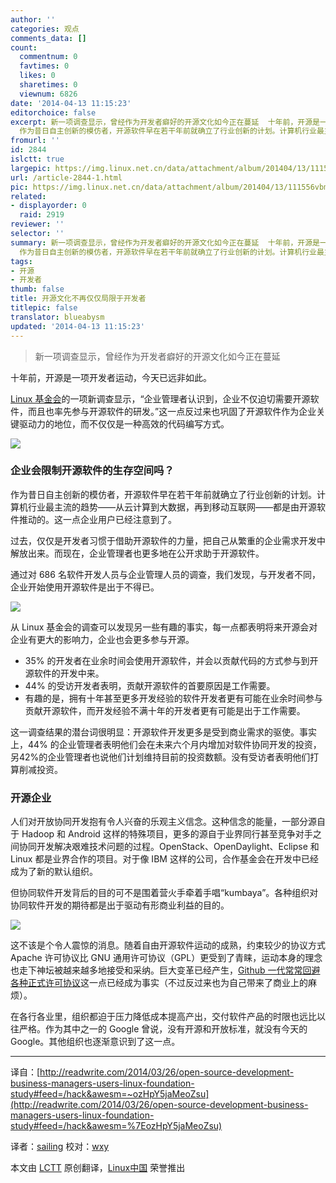 ```yaml
---
author: ''
categories: 观点
comments_data: []
count:
  commentnum: 0
  favtimes: 0
  likes: 0
  sharetimes: 0
  viewnum: 6826
date: '2014-04-13 11:15:23'
editorchoice: false
excerpt: 新一项调查显示，曾经作为开发者癖好的开源文化如今正在蔓延  十年前，开源是一项开发者运动，今天已远非如此。 Linux 基金会的一项新调查显示，企业管理者认识到，企业不仅迫切需要开源软件，而且也率先参与开源软件的研发。这一点反过来也巩固了开源软件作为企业关键驱动力的地位，而不仅仅是一种高效的代码编写方式。  企业会限制开源软件的生存空间吗？
  作为昔日自主创新的模仿者，开源软件早在若干年前就确立了行业创新的计划。计算机行业最主流的趋势从云计算到大数据，再到移动互联网都是由开源软件推动的。这一点企业用户已经注意
fromurl: ''
id: 2844
islctt: true
largepic: https://img.linux.net.cn/data/attachment/album/201404/13/111556vbmpet2bxtpmwleu.png
url: /article-2844-1.html
pic: https://img.linux.net.cn/data/attachment/album/201404/13/111556vbmpet2bxtpmwleu.png.thumb.jpg
related:
- displayorder: 0
  raid: 2919
reviewer: ''
selector: ''
summary: 新一项调查显示，曾经作为开发者癖好的开源文化如今正在蔓延  十年前，开源是一项开发者运动，今天已远非如此。 Linux 基金会的一项新调查显示，企业管理者认识到，企业不仅迫切需要开源软件，而且也率先参与开源软件的研发。这一点反过来也巩固了开源软件作为企业关键驱动力的地位，而不仅仅是一种高效的代码编写方式。  企业会限制开源软件的生存空间吗？
  作为昔日自主创新的模仿者，开源软件早在若干年前就确立了行业创新的计划。计算机行业最主流的趋势从云计算到大数据，再到移动互联网都是由开源软件推动的。这一点企业用户已经注意
tags:
- 开源
- 开发者
thumb: false
title: 开源文化不再仅仅局限于开发者
titlepic: false
translator: blueabysm
updated: '2014-04-13 11:15:23'
---
```



> 
> 新一项调查显示，曾经作为开发者癖好的开源文化如今正在蔓延
> 
> 
> 


十年前，开源是一项开发者运动，今天已远非如此。


[Linux 基金会](http://www.linuxfoundation.org/)的一项新调查显示，“企业管理者认识到，企业不仅迫切需要开源软件，而且也率先参与开源软件的研发。”这一点反过来也巩固了开源软件作为企业关键驱动力的地位，而不仅仅是一种高效的代码编写方式。


![](/data/attachment/album/201404/13/111556vbmpet2bxtpmwleu.png)


### 企业会限制开源软件的生存空间吗？


作为昔日自主创新的模仿者，开源软件早在若干年前就确立了行业创新的计划。计算机行业最主流的趋势——从云计算到大数据，再到移动互联网——都是由开源软件推动的。这一点企业用户已经注意到了。


过去，仅仅是开发者习惯于借助开源软件的力量，把自己从繁重的企业需求开发中解放出来。而现在，企业管理者也更多地在公开求助于开源软件。


通过对 686 名软件开发人员与企业管理人员的调查，我们发现，与开发者不同，企业开始使用开源软件是出于不得已。


![](/data/attachment/album/201404/13/111600y5sbk9z39kib6bzb.png)


从 Linux 基金会的调查可以发现另一些有趣的事实，每一点都表明将来开源会对企业有更大的影响力，企业也会更多参与开源。


* 35% 的开发者在业余时间会使用开源软件，并会以贡献代码的方式参与到开源软件的开发中来。
* 44% 的受访开发者表明，贡献开源软件的首要原因是工作需要。
* 有趣的是，拥有十年甚至更多开发经验的软件开发者更有可能在业余时间参与贡献开源软件，而开发经验不满十年的开发者更有可能是出于工作需要。


这一调查结果的潜台词很明显：开源软件开发更多是受到商业需求的驱使。事实上，44% 的企业管理者表明他们会在未来六个月内增加对软件协同开发的投资，另42%的企业管理者也说他们计划维持目前的投资数额。没有受访者表明他们打算削减投资。


### 开源企业


人们对开放协同开发抱有令人兴奋的乐观主义信念。这种信念的能量，一部分源自于 Hadoop 和 Android 这样的特殊项目，更多的源自于业界同行甚至竞争对手之间协同开发解决艰难技术问题的过程。OpenStack、OpenDaylight、Eclipse 和 Linux 都是业界合作的项目。对于像 IBM 这样的公司，合作基金会在开发中已经成为了新的默认组织。


但协同软件开发背后的目的可不是围着营火手牵着手唱“kumbaya”。各种组织对协同软件开发的期待都是出于驱动有形商业利益的目的。


![](/data/attachment/album/201404/13/111604eshjnznzs293j263.png)


这不该是个令人震惊的消息。随着自由开源软件运动的成熟，约束较少的协议方式 Apache 许可协议比 GNU 通用许可协议（GPL）更受到了青睐，运动本身的理念也走下神坛被越来越多地接受和采纳。巨大变革已经产生，[Github 一代常常回避各种正式许可协议](http://readwrite.com/2013/05/15/open-source-is-old-school-says-the-github-generation#awesm=%7EozzZjjwfY7FyDr)这一点已经成为事实（不过反过来也为自己带来了商业上的麻烦）。


在各行各业里，组织都迫于压力降低成本提高产出，交付软件产品的时限也远比以往严格。作为其中之一的 Google 曾说，没有开源和开放标准，就没有今天的 Google。其他组织也逐渐意识到了这一点。




---


译自：[http://readwrite.com/2014/03/26/open-source-development-business-managers-users-linux-foundation-study#feed=/hack&awesm=~ozHpY5jaMeoZsu](http://readwrite.com/2014/03/26/open-source-development-business-managers-users-linux-foundation-study#feed=/hack&awesm=%7EozHpY5jaMeoZsu)


译者：[sailing](https://github.com/blueabysm) 校对：[wxy](https://github.com/wxy)


本文由 [LCTT](https://github.com/LCTT/TranslateProject) 原创翻译，[Linux中国](http://linux.cn/) 荣誉推出